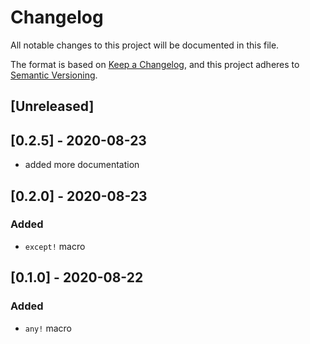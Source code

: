 # Changelog
All notable changes to this project will be documented in this file.

The format is based on [Keep a Changelog](https://keepachangelog.com/en/1.0.0/),
and this project adheres to [Semantic Versioning](https://semver.org/spec/v2.0.0.html).

## [Unreleased]

## [0.2.5] - 2020-08-23

- added more documentation

## [0.2.0] - 2020-08-23

### Added 

- `except!` macro

## [0.1.0] - 2020-08-22

### Added 

- `any!` macro
